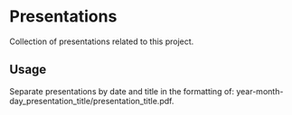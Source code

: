 # Presentations
Collection of presentations related to this project.

## Usage
Separate presentations by date and title in the formatting of: year-month-day_presentation_title/presentation_title.pdf.